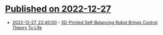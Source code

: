 # [Published on 2022-12-27](index.md)

* [2022-12-27, 22:40:00](https://hardware.slashdot.org/story/22/12/27/2110208/3d-printed-self-balancing-robot-brings-control-theory-to-life?utm_source=rss1.0mainlinkanon&utm_medium=feed) - [3D-Printed Self-Balancing Robot Brings Control Theory To Life](https://hardware.slashdot.org/story/22/12/27/2110208/3d-printed-self-balancing-robot-brings-control-theory-to-life?utm_source=rss1.0mainlinkanon&utm_medium=feed)
